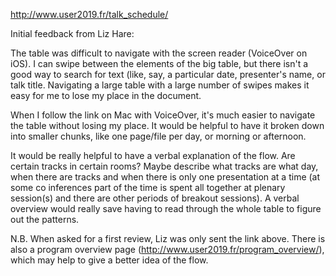 http://www.user2019.fr/talk_schedule/

Initial feedback from Liz Hare:

The table was difficult to navigate with the screen reader (VoiceOver on iOS). I can swipe between the elements of the big table, but there isn't a good way to search for text (like, say, a particular date, presenter's name, or talk title. Navigating a large table with a large number of swipes makes it easy for me to lose my place in the document.

When I follow the link on Mac with VoiceOver, it's much easier to navigate the table without losing my place. It would be helpful to have it broken down into smaller chunks, like one page/file per day, or morning or afternoon.

It would be really helpful to have a verbal explanation of the flow. Are certain tracks in certain rooms? Maybe describe what tracks are what day, when there are tracks and when there is only one presentation at a time (at some co inferences part of the time is spent all together at plenary session(s) and there are other periods of breakout sessions). A verbal overview would really save having to read through the whole table to figure out the patterns.

N.B. When asked for a first review, Liz was only sent the link above. There is also a program overview page (http://www.user2019.fr/program_overview/), which may help to give a better idea of the flow.